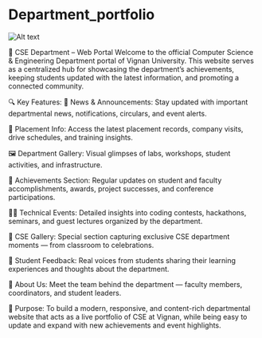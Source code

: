 # Department_portfolio
![Alt text](images/https://media.istockphoto.com/id/517188688/photo/mountain-landscape.jpg?s=1024x1024&w=0&k=20&c=z8_rWaI8x4zApNEEG9DnWlGXyDIXe-OmsAyQ5fGPVV8=)

🧾 CSE Department – Web Portal
Welcome to the official Computer Science & Engineering Department portal of Vignan University.
This website serves as a centralized hub for showcasing the department’s achievements, keeping students updated with the latest information, and promoting a connected community.

🔍 Key Features:
📢 News & Announcements:
Stay updated with important departmental news, notifications, circulars, and event alerts.

🎯 Placement Info:
Access the latest placement records, company visits, drive schedules, and training insights.

🖼️ Department Gallery:
Visual glimpses of labs, workshops, student activities, and infrastructure.

🌟 Achievements Section:
Regular updates on student and faculty accomplishments, awards, project successes, and conference participations.

👨‍💻 Technical Events:
Detailed insights into coding contests, hackathons, seminars, and guest lectures organized by the department.

🎥 CSE Gallery:
Special section capturing exclusive CSE department moments — from classroom to celebrations.

💬 Student Feedback:
Real voices from students sharing their learning experiences and thoughts about the department.

👥 About Us:
Meet the team behind the department — faculty members, coordinators, and student leaders.

🚀 Purpose:
To build a modern, responsive, and content-rich departmental website that acts as a live portfolio of CSE at Vignan, while being easy to update and expand with new achievements and event highlights.
